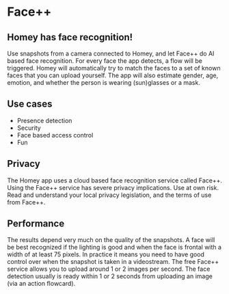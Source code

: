 # Face++
## Homey has face recognition! ##
Use snapshots from a camera connected to Homey, and let Face++ do AI based face recognition. For every face the app detects, a flow will be triggered. Homey will automatically try to match the faces to a set of known faces that you can upload yourself. The app will also estimate gender, age, emotion, and whether the person is wearing (sun)glasses or a mask.

## Use cases ##
* Presence detection
* Security
* Face based access control
* Fun

## Privacy ##
The Homey app uses a cloud based face recognition service called Face++. Using the Face++ service has severe privacy implications. Use at own risk. Read and understand your local privacy legislation, and the terms of use from Face++.

## Performance ##
The results depend very much on the quality of the snapshots. A face will be best recognized if the lighting is good and when the face is frontal with a width of at least 75 pixels. In practice it means you need to have good control over when the snapshot is taken in a videostream. The free Face++ service allows you to upload around 1 or 2 images per second. The face detection usually is ready within 1 or 2 seconds from uploading an image (via an action flowcard).